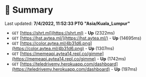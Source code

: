 # 📖 Summary
Last updated: **7/4/2022, 11:52:33 PTG "Asia/Kuala_Lumpur"**

- `GET` [https://shrt.ml](https://shrt.ml) - **Up** (2322ms)
- `GET` [https://hst.aytea.ml/](https://hst.aytea.ml/) - **Up** (14695ms)
- `GET` [https://color.aytea.ml/4b31d6.png](https://color.aytea.ml/4b31d6.png) - **Up** (1307ms)
- `GET` [https://memeapi.aytea14.repl.co/gimme](https://memeapi.aytea14.repl.co/gimme) - **Up** (1742ms)
- `GET` [https://teledrivemy.herokuapp.com/dashboard](https://teledrivemy.herokuapp.com/dashboard) - **Up** (197ms)

